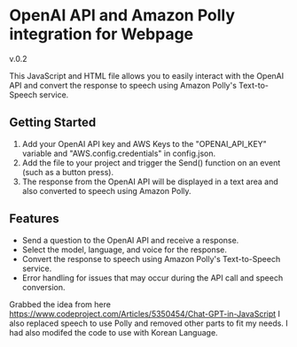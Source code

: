 # OpenAI API and Amazon Polly integration for Webpage

v.0.2

This JavaScript and HTML file allows you to easily interact with the OpenAI API and convert the response to speech using Amazon Polly's Text-to-Speech service.

## Getting Started

1. Add your OpenAI API key and AWS Keys to the "OPENAI_API_KEY" variable and "AWS.config.credentials" in config.json. 
2. Add the file to your project and trigger the Send() function on an event (such as a button press).
3. The response from the OpenAI API will be displayed in a text area and also converted to speech using Amazon Polly. 

## Features

- Send a question to the OpenAI API and receive a response.
- Select the model, language, and voice for the response.
- Convert the response to speech using Amazon Polly's Text-to-Speech service.
- Error handling for issues that may occur during the API call and speech conversion.

Grabbed the idea from here https://www.codeproject.com/Articles/5350454/Chat-GPT-in-JavaScript
I also replaced speech to use Polly and removed other parts to fit my needs. I had also modifed the code to use with Korean Language.
